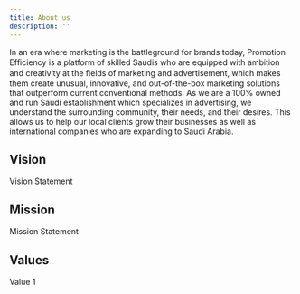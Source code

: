 ```yaml
---
title: About us
description: ''
---
```

In an era where marketing is the battleground for brands today, Promotion Efﬁciency is a platform of skilled Saudis who are equipped with ambition and creativity at the ﬁelds of marketing and advertisement, which makes them create unusual, innovative, and out-of-the-box marketing solutions that outperform current conventional methods. As we are a 100% owned and run Saudi establishment which specializes in advertising, we understand the surrounding community, their needs, and their desires. This allows us to help our local clients grow their businesses as well as international companies who are expanding to Saudi Arabia.

## Vision

Vision Statement

## Mission

Mission Statement

## Values

Value 1

